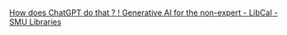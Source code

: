 [How does ChatGPT do that ? ! Generative AI for the non-expert - LibCal - SMU Libraries](https://qi.tc/qi/112801)